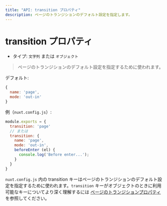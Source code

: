 ```yaml
---
title: "API: transition プロパティ"
description: ページのトランジションのデフォルト設定を指定します。
---
```


<!-- title: "API: The transition Property" -->
<!-- description: Set the default properties of the pages transitions. -->

<!-- # The transition Property -->

# transition プロパティ

<!-- - Type: `String` or `Object` -->

- タイプ: `文字列` または `オブジェクト`

<!-- \> Used to set the default properties of the pages transitions. -->

> ページのトランジションのデフォルト設定を指定するために使われます。

<!-- Default: -->

デフォルト:

```js
{
  name: 'page',
  mode: 'out-in'
}
```

<!-- Example (`nuxt.config.js`): -->

例（`nuxt.config.js`）:

<!-- ```js -->
<!-- module.exports = { -->
<!--   transition: 'page' -->
<!--   // or -->
<!--   transition: { -->
<!--     name: 'page', -->
<!--     mode: 'out-in', -->
<!--     beforeEnter (el) { -->
<!--       console.log('Before enter...'); -->
<!--     } -->
<!--   } -->
<!-- } -->
<!-- ``` -->

```js
module.exports = {
  transition: 'page'
  // または
  transition: {
    name: 'page',
    mode: 'out-in',
    beforeEnter (el) {
      console.log('Before enter...');
    }
  }
}
```

<!-- The transition key in `nuxt.config.js` is used to set the default properties for the pages transitions. To learn more about the available keys when the `transition` key is an object, see the [pages transition property](/api/pages-transition#object). -->

`nuxt.config.js` 内の transition キーはページのトランジションのデフォルト設定を指定するために使われます。`transition` キーがオブジェクトのときに利用可能なキーについてより深く理解するには [ページのトランジションプロパティ](/api/pages-transition#オブジェクト) を参照してください。
